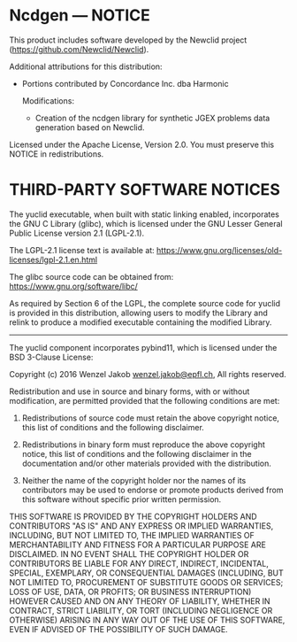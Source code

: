 Ncdgen — NOTICE
===============

This product includes software developed by the Newclid project (https://github.com/Newclid/Newclid).

Additional attributions for this distribution:
- Portions contributed by Concordance Inc. dba Harmonic
  
  Modifications:
    - Creation of the ncdgen library for synthetic JGEX problems data generation based on Newclid.


Licensed under the Apache License, Version 2.0. You must preserve this NOTICE in redistributions.

THIRD-PARTY SOFTWARE NOTICES
============================

The yuclid executable, when built with static linking enabled, incorporates the
GNU C Library (glibc), which is licensed under the GNU Lesser General Public
License version 2.1 (LGPL-2.1).

The LGPL-2.1 license text is available at:
https://www.gnu.org/licenses/old-licenses/lgpl-2.1.en.html

The glibc source code can be obtained from: https://www.gnu.org/software/libc/

As required by Section 6 of the LGPL, the complete source code for yuclid is
provided in this distribution, allowing users to modify the Library and relink
to produce a modified executable containing the modified Library.

--------------------------------------------------------------------------------

The yuclid component incorporates pybind11, which is licensed under the
BSD 3-Clause License:

Copyright (c) 2016 Wenzel Jakob <wenzel.jakob@epfl.ch>, All rights reserved.

Redistribution and use in source and binary forms, with or without
modification, are permitted provided that the following conditions are met:

1. Redistributions of source code must retain the above copyright notice, this
   list of conditions and the following disclaimer.

2. Redistributions in binary form must reproduce the above copyright notice,
   this list of conditions and the following disclaimer in the documentation
   and/or other materials provided with the distribution.

3. Neither the name of the copyright holder nor the names of its contributors
   may be used to endorse or promote products derived from this software
   without specific prior written permission.

THIS SOFTWARE IS PROVIDED BY THE COPYRIGHT HOLDERS AND CONTRIBUTORS "AS IS" AND
ANY EXPRESS OR IMPLIED WARRANTIES, INCLUDING, BUT NOT LIMITED TO, THE IMPLIED
WARRANTIES OF MERCHANTABILITY AND FITNESS FOR A PARTICULAR PURPOSE ARE
DISCLAIMED. IN NO EVENT SHALL THE COPYRIGHT HOLDER OR CONTRIBUTORS BE LIABLE FOR
ANY DIRECT, INDIRECT, INCIDENTAL, SPECIAL, EXEMPLARY, OR CONSEQUENTIAL DAMAGES
(INCLUDING, BUT NOT LIMITED TO, PROCUREMENT OF SUBSTITUTE GOODS OR SERVICES;
LOSS OF USE, DATA, OR PROFITS; OR BUSINESS INTERRUPTION) HOWEVER CAUSED AND ON
ANY THEORY OF LIABILITY, WHETHER IN CONTRACT, STRICT LIABILITY, OR TORT
(INCLUDING NEGLIGENCE OR OTHERWISE) ARISING IN ANY WAY OUT OF THE USE OF THIS
SOFTWARE, EVEN IF ADVISED OF THE POSSIBILITY OF SUCH DAMAGE.

